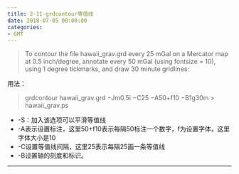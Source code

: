 ```yaml
---
title: 2-11-grdcontour等值线
date: 2018-07-05 00:00:00
categories:
- GMT
---
```

> To contour the file hawaii_grav.grd every 25 mGal on a Mercator
map at 0.5 inch/degree, annotate every 50 mGal (using fontsize =
10), using 1 degree tickmarks, and draw 30 minute gridlines:

用法：
> grdcontour hawaii_grav.grd −Jm0.5i −C25 −A50+f10
−B1g30m > hawaii_grav.ps

- -S：加入该选项可以平滑等值线  
- -A表示设置标注，这里50+f10表示每隔50标注一个数字，f为设置字体，这里字体大小是10  
- -C设置等值线间隔，这里25表示每隔25画一条等值线  
- -B设置轴的刻度和标识。  

---

